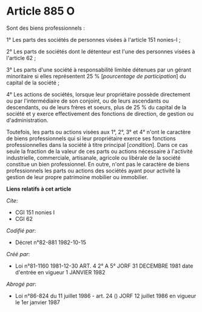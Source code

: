 # Article 885 O

Sont des biens professionnels :

1° Les parts des sociétés de personnes visées à l'article 151 nonies-I ;

2° Les parts de sociétés dont le détenteur est l'une des personnes visées à l'article 62 ;

3° Les parts d'une société à responsabilité limitée détenues par un gérant minoritaire si elles représentent 25 %
[*pourcentage de participation*] du capital de la société ;

4° Les actions de sociétés, lorsque leur propriétaire possède directement ou par l'intermédiaire de son conjoint, ou de leurs
ascendants ou descendants, ou de leurs frères et soeurs, plus de 25 % du capital de la société et y exerce effectivement des
fonctions de direction, de gestion ou d'administration.

Toutefois, les parts ou actions visées aux 1°, 2°, 3° et 4° n'ont le caractère de biens professionnels qui si leur
propriétaire exerce ses fonctions professionnelles dans la société à titre principal [*condition*]. Dans ce cas seule la
fraction de la valeur de ces parts ou actions nécessaire à l'activité industrielle, commerciale, artisanale, agricole ou
libérale de la société constitue un bien professionnel. En outre, n'ont pas le caractère de biens professionnels les parts ou
actions des sociétés ayant pour activité la gestion de leur propre patrimoine mobilier ou immobilier.

**Liens relatifs à cet article**

_Cite_:

  - CGI 151 nonies I
  - CGI 62

_Codifié par_:

  - Décret n°82-881 1982-10-15

_Créé par_:

  - Loi n°81-1160 1981-12-30 ART. 4 2° A 5° JORF 31 DECEMBRE 1981 date d'entrée en vigueur 1 JANVIER 1982

_Abrogé par_:

  - Loi n°86-824 du 11 juillet 1986 - art. 24 () JORF 12 juillet 1986 en vigueur le 1er janvier 1987

